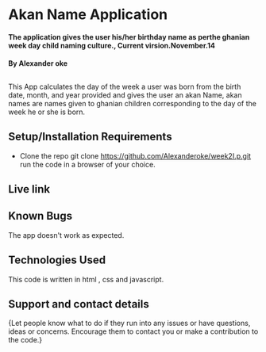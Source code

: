 # Akan Name Application
#### The application gives the user his/her birthday name as perthe ghanian week day child naming culture., Current virsion.November.14
#### By **Alexander oke**
##
This App calculates the day of the week a user was born from the birth date, month, and year provided and gives the user an akan Name, akan names are names given to ghanian children corresponding to the day of the week he or she is born.
## Setup/Installation Requirements
* Clone the repo git clone https://github.com/Alexanderoke/week2I.p.git
run the code in a browser of your choice.

## Live link
## Known Bugs
The app doesn't work as expected.
## Technologies Used
This code is written in html , css and javascript.
## Support and contact details
{Let people know what to do if they run into any issues or have questions, ideas or concerns.  Encourage them to contact you or make a contribution to the code.}